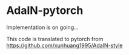 # AdaIN-pytorch
Implementation is on going...

This code is translated to pytorch from https://github.com/xunhuang1995/AdaIN-style